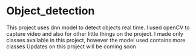 # Object_detection
This project uses dnn model to detect objects real time. I used openCV to capture video and also for other little things on the project.
I made only classes available in this project, however the model used contains more classes
Updates on this project will be coming soon
